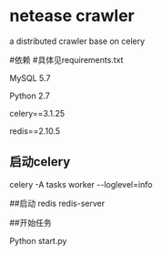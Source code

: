 # netease crawler
a distributed crawler base on celery


#依赖
#具体见requirements.txt

MySQL 5.7

Python 2.7

celery==3.1.25

redis==2.10.5


## 启动celery 
celery -A tasks worker --loglevel=info

##启动 redis
redis-server

##开始任务

Python start.py



